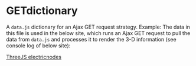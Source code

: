 # GETdictionary
A `data.js` dictionary for an Ajax GET request strategy. 
Example: 
The data in this file is used in the below site, which runs an Ajax GET request to pull the data from `data.js` and processes it to render the 3-D information (see console log of below site):

[ThreeJS electricnodes](https://electricnodes.herokuapp.com)
